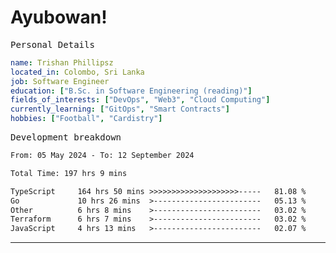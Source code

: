 # Ayubowan!

<samp>Personal Details</samp>

```yaml
name: Trishan Phillipsz
located_in: Colombo, Sri Lanka
job: Software Engineer
education: ["B.Sc. in Software Engineering (reading)"]
fields_of_interests: ["DevOps", "Web3", "Cloud Computing"]
currently_learning: ["GitOps", "Smart Contracts"]
hobbies: ["Football", "Cardistry"]
```

<samp>Development breakdown</samp>

<!--START_SECTION:waka-->

```txt
From: 05 May 2024 - To: 12 September 2024

Total Time: 197 hrs 9 mins

TypeScript     164 hrs 50 mins >>>>>>>>>>>>>>>>>>>>-----   81.08 %
Go             10 hrs 26 mins  >------------------------   05.13 %
Other          6 hrs 8 mins    >------------------------   03.02 %
Terraform      6 hrs 7 mins    >------------------------   03.02 %
JavaScript     4 hrs 13 mins   >------------------------   02.07 %
```

<!--END_SECTION:waka-->

---
